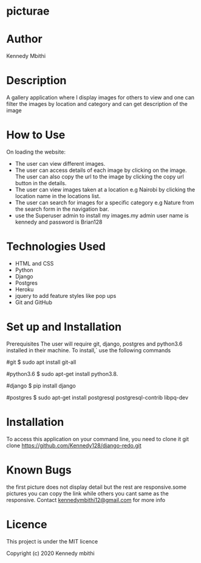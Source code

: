 # picturae
# Author
Kennedy Mbithi

# Description
A gallery application where I display images for others to view and one can filter the images by location and category and can get description of the image

# How to Use
On loading the website:

* The user can view different images.
* The user can access details of each image by clicking on the image. The user can also copy the url to the image by clicking the copy url button in the details.
* The user can view images taken at a location e.g Nairobi by clicking the location name in the locations list.
* The user can search for images for a specific category e.g Nature from the search form in the navigation bar.
* use the Superuser admin to install my images.my admin user name is kennedy and password is Brian128
# Technologies Used
* HTML and CSS
* Python
* Django
* Postgres
* Heroku
* jquery to add feature styles like pop ups
* Git and GitHub
# Set up and Installation
 Prerequisites
The user will require git, django, postgres and python3.6 installed in their machine. To install,` use the following commands

#git $ sudo apt install git-all

#python3.6 $ sudo apt-get install python3.8.

#django $ pip install django

#postgres $ sudo apt-get install postgresql postgresql-contrib libpq-dev

# Installation
To access this application on your command line, you need to clone it git clone https://github.com/Kennedy128/django-redo.git

# Known Bugs
the first picture does not display detail but the rest are responsive.some pictures you can copy the link while others you cant same as the responsive. Contact kennedymbithi12@gmail.com for more info

# Licence
This project is under the MIT licence

Copyright (c) 2020 Kennedy mbithi